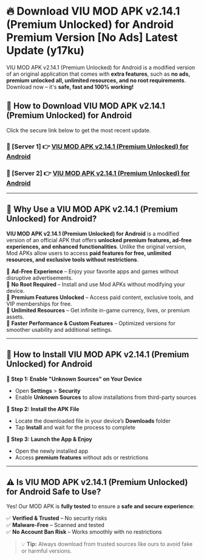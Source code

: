 # 🔥 Download VIU MOD APK v2.14.1 (Premium Unlocked) for Android Premium Version [No Ads] Latest Update (y17ku) 

VIU MOD APK v2.14.1 (Premium Unlocked) for Android is a modified version of an original application that comes with **extra features**, such as **no ads, premium unlocked all, unlimited resources, and no root requirements**. Download now – it's **safe, fast and 100% working!**

## **📱 How to Download VIU MOD APK v2.14.1 (Premium Unlocked) for Android**  

Click the secure link below to get the most recent update.  

 ### **📌 [Server 1] 👉** [VIU MOD APK v2.14.1 (Premium Unlocked) for Android](https://apkcomod.com?title=VIU_MOD_APK_v2.14.1_(Premium_Unlocked)_for_Android)

 ### **📌 [Server 2] 👉** [VIU MOD APK v2.14.1 (Premium Unlocked) for Android](https://apkcomod.com?title=VIU_MOD_APK_v2.14.1_(Premium_Unlocked)_for_Android)

---

## **🤖 Why Use a VIU MOD APK v2.14.1 (Premium Unlocked) for Android?**  

**VIU MOD APK v2.14.1 (Premium Unlocked) for Android** is a modified version of an official APK that offers **unlocked premium features, ad-free experiences, and enhanced functionalities**. Unlike the original version, Mod APKs allow users to access **paid features for free, unlimited resources, and exclusive tools without restrictions**.

🔽 **Ad-Free Experience** – Enjoy your favorite apps and games without disruptive advertisements.  
🔽 **No Root Required** – Install and use Mod APKs without modifying your device.  
🔽 **Premium Features Unlocked** – Access paid content, exclusive tools, and VIP memberships for free.  
🔽 **Unlimited Resources** – Get infinite in-game currency, lives, or premium assets.  
🔽 **Faster Performance & Custom Features** – Optimized versions for smoother usability and additional settings.  

---

## **🚀 How to Install VIU MOD APK v2.14.1 (Premium Unlocked) for Android**  

**🔹 Step 1:** **Enable "Unknown Sources" on Your Device**  
- Open **Settings** > **Security**  
- Enable **Unknown Sources** to allow installations from third-party sources  

**🔹 Step 2:** **Install the APK File**  
- Locate the downloaded file in your device’s **Downloads** folder  
- Tap **Install** and wait for the process to complete  

**🔹 Step 3:** **Launch the App & Enjoy**  
- Open the newly installed app  
- Access **premium features** without ads or restrictions  

---

## **⚠️ Is VIU MOD APK v2.14.1 (Premium Unlocked) for Android Safe to Use?**  

Yes! Our MOD APK is **fully tested** to ensure a **safe and secure experience**:

✅ **Verified & Trusted** – No security risks  
✅ **Malware-Free** – Scanned and tested  
✅ **No Account Ban Risk** – Works smoothly with no restrictions  

> 💡 **Tip:** Always download from trusted sources like ours to avoid fake or harmful versions.